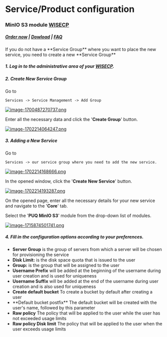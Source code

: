 # Service/Product configuration

### MinIO S3 module **[WISECP](https://puqcloud.com/link.php?id=78)** 

#####  [Order now](https://puqcloud.com/wisecp-module-minio-s3.php) | [Dowload](https://download.puqcloud.com/WISECP/Product/PUQ_WISECP-MinIO-S3/) | [FAQ](https://faq.puqcloud.com/)

<p class="callout info">If you do not have a **Service Group** where you want to place the new service, you need to create a new **Service Group**</p>

##### 1. Log in to the administrative area of your **[WISECP](https://puqcloud.com/link.php?id=78)**.

##### 2. Create New Service Group

  
Go to

```
Services -> Service Management -> Add Group
```

[![image-1700487270737.png](https://doc.puq.info/uploads/images/gallery/2023-11/scaled-1680-/image-1700487270737.png)](https://doc.puq.info/uploads/images/gallery/2023-11/image-1700487270737.png)

Enter all the necessary data and click the '**Create Group**' button.

[![image-1702214064247.png](https://doc.puq.info/uploads/images/gallery/2023-12/scaled-1680-/image-1702214064247.png)](https://doc.puq.info/uploads/images/gallery/2023-12/image-1702214064247.png)

##### 3. Adding a New Service  
  


Go to

```
Services -> our service group where you need to add the new service.
```

[![image-1702214168666.png](https://doc.puq.info/uploads/images/gallery/2023-12/scaled-1680-/image-1702214168666.png)](https://doc.puq.info/uploads/images/gallery/2023-12/image-1702214168666.png)

In the opened window, click the '**Create New Service**' button.

[![image-1702214193287.png](https://doc.puq.info/uploads/images/gallery/2023-12/scaled-1680-/image-1702214193287.png)](https://doc.puq.info/uploads/images/gallery/2023-12/image-1702214193287.png)

On the opened page, enter all the necessary details for your new service and navigate to the '**Core**' tab.  
  
Select the '**PUQ MinIO S3**' module from the drop-down list of modules.

[![image-1715874501741.png](https://doc.puq.info/uploads/images/gallery/2024-05/scaled-1680-/image-1715874501741.png)](https://doc.puq.info/uploads/images/gallery/2024-05/image-1715874501741.png)

##### 4. Fill in the configuration options according to your preferences.

- **Server Group** is the group of servers from which a server will be chosen for provisioning the service
- **Disk Limit:**  is the disk space quota that is issued to the user
- **Group:** is the group that will be assigned to the user
- **Username Prefix** will be added at the beginning of the username during user creation and is used for uniqueness
- **Username Suffix** will be added at the end of the username during user creation and is also used for uniqueness
- **Create default bucket** To create a bucket by default after creating a user
- <div>**Default bucket postfix** The default bucket will be created with the user's name, followed by this parameter  
    </div>
- **Raw policy** The policy that will be applied to the user while the user has not exceeded usage limits
- **Raw policy Disk limit** The policy that will be applied to the user when the user exceeds usage limits

<div id="bkmrk--4"><div></div></div>